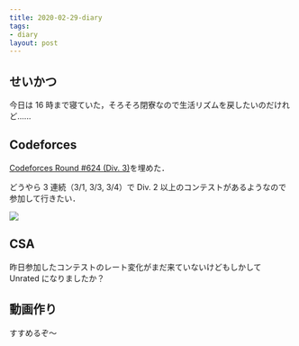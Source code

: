 ```yaml
---
title: 2020-02-29-diary
tags:
- diary
layout: post
---
```


## せいかつ
今日は 16 時まで寝ていた，そろそろ閉寮なので生活リズムを戻したいのだけれど......<br>

## Codeforces
<a href="http://codeforces.com/contest/1311">Codeforces Round #624 (Div. 3)</a>を埋めた．<br>

どうやら 3 連続（3/1, 3/3, 3/4）で Div. 2 以上のコンテストがあるようなので参加して行きたい．

<img src="{{ site.baseurl }}/resources/2020-02-29-CF.png">

## CSA
昨日参加したコンテストのレート変化がまだ来ていないけどもしかして Unrated になりましたか？

## 動画作り
すすめるぞ〜